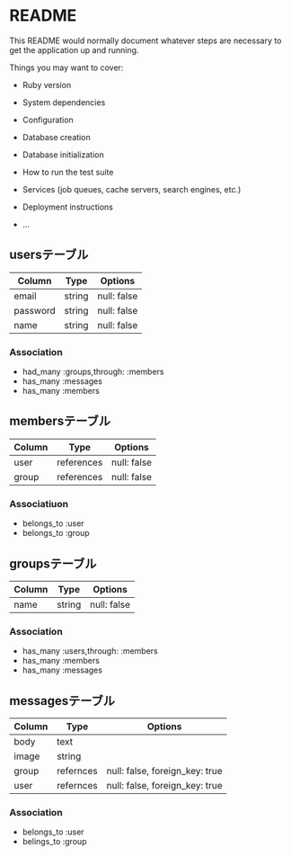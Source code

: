 # README

This README would normally document whatever steps are necessary to get the
application up and running.

Things you may want to cover:

* Ruby version

* System dependencies

* Configuration

* Database creation

* Database initialization

* How to run the test suite

* Services (job queues, cache servers, search engines, etc.)

* Deployment instructions

* ...



## usersテーブル
|Column|Type|Options|
|------|----|-------|
|email|string|null: false|
|password|string|null: false|
|name|string|null: false|
### Association
- had_many :groups,through: :members
- has_many :messages
- has_many :members

## membersテーブル
Column|Type|Options|
|------|----|-------|
|user|references|null: false|
|group|references|null: false|
### Associatiuon
- belongs_to :user
- belongs_to :group

## groupsテーブル

|Column|Type|Options|
|------|----|-------|
|name|string|null: false|
### Association
- has_many :users,through: :members
- has_many :members
- has_many :messages

## messagesテーブル
|Column|Type|Options|
|------|----|-------|
|body|text|
|image|string|
|group|refernces|null: false, foreign_key: true|
|user|refernces|null: false, foreign_key: true|
### Association
- belongs_to :user
- belings_to :group

